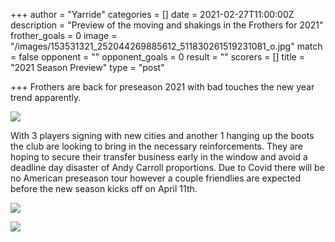 +++
author = "Yarride"
categories = []
date = 2021-02-27T11:00:00Z
description = "Preview of the moving and shakings in the Frothers for 2021"
frother_goals = 0
image = "/images/153531321_252044269885612_511830261519231081_o.jpg"
match = false
opponent = ""
opponent_goals = 0
result = ""
scorers = []
title = "2021 Season Preview"
type = "post"

+++
Frothers are back for preseason 2021 with bad touches the new year trend apparently.

![](/images/153573137_252044303218942_3772365738518511282_o.jpg)

With 3 players signing with new cities and another 1 hanging up the boots the club are looking to bring in the necessary reinforcements. They are hoping to secure their transfer business early in the window and avoid a deadline day disaster of Andy Carroll proportions. Due to Covid there will be no American preseason tour however a couple friendlies are expected before the new season kicks off on April 11th.

![](/images/152782809_252044329885606_6977912245604898151_o.jpg)

![](/images/155786279_252044336552272_4389955568157040779_o.jpg)